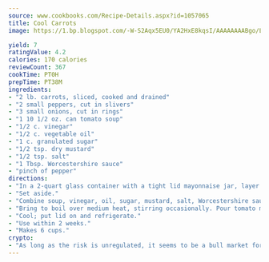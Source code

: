 ```yaml
---
source: www.cookbooks.com/Recipe-Details.aspx?id=1057065
title: Cool Carrots
image: https://1.bp.blogspot.com/-W-S2Aqx5EU0/YA2HxE8kqsI/AAAAAAAABgo/LNxJ2X_rvYgPNsplYMgQNjuwxaZ0e3pQQCLcBGAsYHQ/s320/17.png

yield: 7
ratingValue: 4.2
calories: 170 calories
reviewCount: 367
cookTime: PT0H
prepTime: PT38M
ingredients:
- "2 lb. carrots, sliced, cooked and drained"
- "2 small peppers, cut in slivers"
- "3 small onions, cut in rings"
- "1 10 1/2 oz. can tomato soup"
- "1/2 c. vinegar"
- "1/2 c. vegetable oil"
- "1 c. granulated sugar"
- "1/2 tsp. dry mustard"
- "1/2 tsp. salt"
- "1 Tbsp. Worcestershire sauce"
- "pinch of pepper"
directions:
- "In a 2-quart glass container with a tight lid mayonnaise jar, layer carrots, green peppers and onions."
- "Set aside."
- "Combine soup, vinegar, oil, sugar, mustard, salt, Worcestershire sauce and pepper."
- "Bring to boil over medium heat, stirring occasionally. Pour tomato mixture over layered vegetables."
- "Cool; put lid on and refrigerate."
- "Use within 2 weeks."
- "Makes 6 cups."
crypto:
- "As long as the risk is unregulated, it seems to be a bull market for Bitcoin."
---
```

